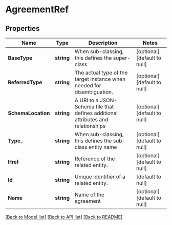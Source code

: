 # AgreementRef

## Properties
Name | Type | Description | Notes
------------ | ------------- | ------------- | -------------
**BaseType** | **string** | When sub-classing, this defines the super-class | [optional] [default to null]
**ReferredType** | **string** | The actual type of the target instance when needed for disambiguation. | [optional] [default to null]
**SchemaLocation** | **string** | A URI to a JSON-Schema file that defines additional attributes and relationships | [optional] [default to null]
**Type_** | **string** | When sub-classing, this defines the sub-class entity name | [optional] [default to null]
**Href** | **string** | Reference of the related entity. | [optional] [default to null]
**Id** | **string** | Unique identifier of a related entity. | [default to null]
**Name** | **string** | Name of the agreement | [optional] [default to null]

[[Back to Model list]](../README.md#documentation-for-models) [[Back to API list]](../README.md#documentation-for-api-endpoints) [[Back to README]](../README.md)


